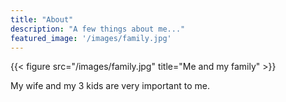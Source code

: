 ```yaml
---
title: "About"
description: "A few things about me..."
featured_image: '/images/family.jpg'
---
```

{{< figure src="/images/family.jpg" title="Me and my family" >}}

My wife and my 3 kids are very important to me.
